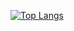 [![Top Langs](https://github-readme-stats.vercel.app/api?username=JoapCarlopBatistp&theme=algolia&show_icons=true)](https://github.com/JoapCarlopBatistp)  
